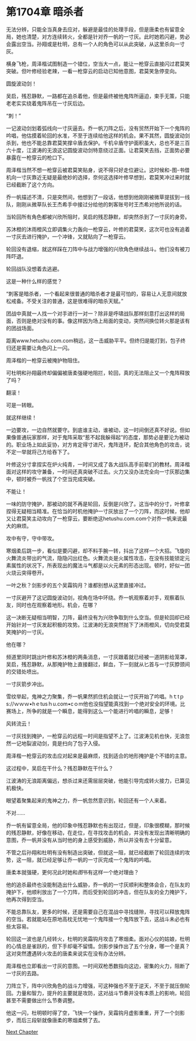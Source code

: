 # 第1704章 暗杀者

无法分辨，只能全当真身去应对，躲避是最佳的处理手段，但是唐柔也有留意全局，她也清楚，对方连续转火，全都是针对乔一帆的一寸灰。此时她若闪避，势必会露出空当。孙翔或是杜明，总有一个人的角色可以从此突破，从这里杀向一寸灰。

横身飞枪，周泽楷试图制造一个错位，空当大一点，能让一枪穿云直接闪过君莫笑突破。但叶修经验老辣，一看一枪穿云的启动已知他意图，君莫笑急停变向。

圆旋波动剑！

吴启，残忍静默，一路都在追杀着他，但是最终被他鬼阵所逼迫，束手无策，只能老老实实绕着鬼阵吊在一寸灰后边。

“刺！”

一记波动剑划着弧线向一寸灰逼去。乔一帆刀阵之后，没有贸然开始下一个鬼阵的吟唱，他估摸着轮回的水准，不至于连续给他这样的机会。果不其然，圆旋波动剑杀到，他也不能总靠君莫笑撑伞盾去保护。千机伞盾守护面积虽大，总也不是三百六十度，江波涛的无浪这记圆旋波动剑特意绕过正面。让君莫笑去挡，正面势必要暴露在一枪穿云的枪口下。

周泽楷当然不想一枪穿云被君莫笑贴身，说不得只好走位避让。这时候和-图-书借机向一寸灰靠近无疑是最绝妙的选择，奈何这选择叶修早想到，君莫笑冲过来时就已经截断了这个方向。

乔一帆描述不清，只是突然间，他想到了一段话，他想到他刚刚被微草提拔到一线队，刚刚从微草队长王杰希手中接过分给他的刺客账号时王杰希对他所说的话。

当轮回所有角色都被兴欣所阻时，吴启的残忍静默，却突然杀到了一寸灰的身旁。

苏沐橙的沐雨橙风立即调集火力轰向一枪穿云，叶修的君莫笑，这次可也没有追着一寸灰去进行掩护，一个冲锋，又就贴向了一枪穿云。

轮回没有退缩，就这样踩在刀阵中与战力增强的兴欣角色继续战斗。他们没有被刀阵吓退。

轮回战队没想着去逃避。

这是一种什么样的感觉？

“刺客是暗杀者，一个看起来很普通的暗杀者才是最可怕的，容易让人无意间就放松戒备。不受关注的普通，这是很难得的暗杀天赋。”

团战中真就一人找一个对手进行一对一？除非是呼啸战队那样刻意打出这样的局面，否则是绝对没有的事。像这样因为场上局面的变动，突然间换位转火那是该有的团战场面。

距离www.hetushu.com.com稍远，这一击威胁平平。但终归是能打到，包子终归还是需要让角色闪上一闪。

周泽楷的一枪穿云被掩护物阻住。

可杜明和孙翔最终却偏偏被唐柔强硬地阻拦，轮回，真的无法阻止又一个鬼阵释放了吗？

翻滚！

可是一转眼。

就这样继续！

一边要攻，一边自然就要守。到底谁主动，谁被动，这一时间倒还真不好说。但如果像普通玩家那样，对于鬼阵采取“惹不起我躲得起”的态度，那势必是要沦为被动的。职业场上如此妥协，对方肯定得寸进尺，鬼阵连环，配合其他角色的攻击，说不定一举就将己方给吞下了。

叶修这分寸拿捏实在炉火纯青，一时间又成了各大战队高手前辈们的教材。周泽楷面对这样的攻守兼备，一时间还真突破不过去。火力又没办法完全向一寸灰那边集中，顿时被乔一帆找了个空当完成突破。

不能让！

一味的防守掩护，那被动的就不再是轮回，反倒是兴欣了。这当中的分寸，叶修拿捏得无疑相当精准。在恰当的时机他掩护一寸灰放出了一个刀阵，而这时候，他却又让君莫笑主动攻向了一枪穿云，要断绝这hetushu.com.com个对乔一帆来说最大的麻烦。

攻中有守，守中带攻。

寒烟柔后跳一步，看似是要闪避，却不料手腕一转，抖出了这样一个大招。飞旋的火舞流炎带出的气流，隐隐闪出红色。火舞流炎是火属性攻击，在没有技能锁定元素属性的状况下，所表现出的魔法斗气都是以火元素的形态出现。顿时，好似一团火烧云突得卷开。

一叶之秋？剑影步的五个吴霜钩月？谁都别想从这里直接冲过。

一寸灰避开了这记圆旋波动剑，视角在场中环绕。乔一帆观察着对手，观察着队友，同时也在观察着地形。机会，在哪？

这一决断无疑相当明智，刀阵，最终没有为兴欣争取到什么空当。但是轮回却已经开始针对一寸灰发起积极的攻势。江波涛的无浪突然抛下了沐雨橙风，切向受君莫笑掩护的一寸灰。

他在哪？

频道里同时跳出叶修和苏沐橙的两条消息，一寸灰跟着就已经被一道阴影给笼罩，吴启，残忍静默，从那掩护物上直接翻过，鲜血，下一刻就从匕首与一寸灰脖颈间的交错处喷出。

一寸灰箭步冲出。

雪纹举起，鬼神之力聚集，乔一帆果然抓住机会就让一寸灰开始了吟唱。hｔtｐs://ｗｗｗ•hｅtusｈu.com•cｏm他也没指望能真找到一个绝对安全的环境。比赛场上，所争的就是一个瞬息，能得到这么一个能进行吟唱的瞬息，足够！

风转流云！

一寸灰找到掩护，一枪穿云的远程一时间是指望不上了。江波涛见机也快，无浪忽然一记地裂波动剑，竟是扫向了包子入侵。

周泽楷一枪穿云的攻击应对起来是最麻烦，找到适合的地形掩护是个不错的主意。

这过程中，吴启在干什么？残忍静默在干什么？

江波涛的无浪距离偏远，想杀过来还需层层突破，他能引导完成转火接力，已算见机极快。

眼望着聚集起来的鬼神之力，乔一帆忽然意识到，轮回还有一个人来着。

不对……

乔一帆有留意全局，他的印象中残忍静默也有出现过，但是，印象很模糊，那时候的残忍静默，好像在移动，在走位，在寻找攻击的机会，并没有发现出清晰明确的意图，乔一帆并没有从当时他的身上感受到威胁，所以并没有去十分留意。

不管之后孙翔和杜明有没有制造出突破，但就这一阻，就已经截断了轮回连续的攻势，这一阻，就已经足够让乔一帆的一寸灰完成一个鬼阵的吟唱。

唐柔本就强硬，更何况此时她和*图*书有这样一个绝对理由？

他的追杀最终也没能制造出什么威胁，乔一帆的一寸灰顺利和整体会合，在队友的掩护下，他顺利放出了一个刀阵，而后受到轮回的冲击，但在队友的全力掩护下，他再次得到空当。

不能总靠队友，更多的时候，还是需要自己在混战中寻找缝隙，寻找可以释放鬼阵的空当。若就能站在原地高枕无忧地一个鬼阵接一个鬼阵放下去，这战斗未必也有些太容易。

轮回这一波也是几经转火，杜明的吴霜钩月攻击了寒烟柔。面对心仪的姑娘，杜明的心情总是雀跃的，但下手却毫不留情。剑影步操作出了五个分身，哪一个是真？这对突然遭遇转火攻击的唐柔来说实在没有办法分辨。

周泽楷也立即看出一寸灰的意图。一时间双枪悉数指向这边，密集的火力，阻断了一寸灰的去路。

刀阵立下，阵中兴欣角色的战斗力增强，可这种强也不至于逆天，不至于就压倒轮回。力量和智力，提升的主要就是攻防，这对战斗节奏并没有本质上的影响，轮回甚至不需要做出什么节奏调整。

他这一闪，杜明顿时得了空，飞快一个操作，吴霜钩月虚影重重，开了一个剑影步，而后三段斩就像唐柔的寒烟柔劈了去。



[Next Chapter](%E7%AC%AC1705%E7%AB%A0%20%E7%89%B5%E4%B8%80%E5%8F%91%E8%80%8C%E5%8A%A8%E5%85%A8%E8%BA%AB.md)